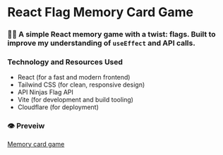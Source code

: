 # React Flag Memory Card Game
### 🏴‍☠️ A simple React memory game with a twist: flags. Built to improve my understanding of `useEffect` and API calls.

### Technology and Resources Used
- React (for a fast and modern frontend)
- Tailwind CSS (for clean, responsive design)
- API Ninjas Flag API
- Vite (for development and build tooling)
- Cloudflare (for deployment)

### 👁️ Preveiw
[Memory card game](https://ed70f0d6.memmory-cards.pages.dev/)

